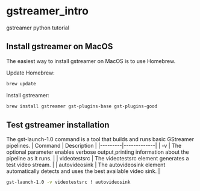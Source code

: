 # gstreamer_intro
gstreamer python tutorial 

## Install gstreamer on MacOS
The easiest way to install gstreamer on MacOS is to use Homebrew. 

Update Homebrew:

```bash
brew update
```

Install gstreamer:

```bash
brew install gstreamer gst-plugins-base gst-plugins-good
```

## Test gstreamer installation


The gst-launch-1.0 command is a tool that builds and runs basic GStreamer pipelines. 
| Command | Description |
|---------|-------------|
| -v      | The optional parameter enables verbose output,printing information about the pipeline as it runs. |
| videotestsrc | The videotestsrc element generates a test video stream. |
| autovideosink | The autovideosink element automatically detects and uses the best available video sink. |

```bash
gst-launch-1.0 -v videotestsrc ! autovideosink
```
